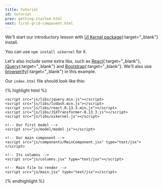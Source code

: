 ```yaml
---
title: Tutorial
id: tutorial
prev: getting-started.html
next: first-grid-component.html
---
```


We'll start our introductory lesson with [UI Kernel package](https://www.npmjs.com/package/uikernel){:target="_blank"} install.

You can use `npm install uikernel` for it.

Let's also include some extra libs, such as
[React](https://facebook.github.io/react/downloads.html){:target="_blank"},
[jQuery](https://jquery.com/download/){:target="_blank"} and
[Bootstrap](http://getbootstrap.com/getting-started/#download){:target="_blank"}. We'll also use
[browserify](http://browserify.org/#install){:target="_blank"} in this example.

Our `index.html` file should look like this:

{% highlight html %}
<!DOCTYPE html>
<html>
<head>
    <meta charset="utf-8"/>
    <title>Example</title>
    <link href="css/bootstrap.min.css" rel="stylesheet" type="text/css"/>
    <link href="css/uikernel/main.css" rel="stylesheet" type="text/css"/>
    <link href="css/main.css" rel="stylesheet" type="text/css"/>
</head>
<body>
    <div id="body"></div>
    
    <script src="js/libs/jquery.min.js"></script>
    <script src="js/libs/lodash.min.js"></script>
    <script src="js/libs/react.0.13.3.min.js"></script>
    <script src="js/libs/JSXTransformer-0.13.3.js"></script>
    <script src="js/libs/uikernel.js"></script>

    <!-- Our first model -->
    <script src="js/model/model.js"></script>

    <!-- Our main component -->
    <script src="js/components/MainComponent.jsx" type="text/jsx"></script>

    <!-- Its columns -->
    <script src="js/columns.jsx" type="text/jsx"></script>

    <!-- Main file to render -->
    <script src="js/main.jsx" type="text/jsx"></script>
</body>
</html>
{% endhighlight %}
